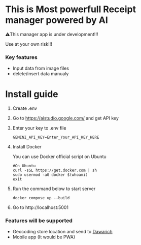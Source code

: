 # This is Most powerfull Receipt manager powered by AI
⚠️This manager app is under development!!!

 Use at your own risk!!!

### Key features
- Input data from image files
- delete/insert data manualy

# Install guide
1. Create .env
2. Go to https://aistudio.google.com/ and get API key
3. Enter your key to .env file
    ```
    GEMINI_API_KEY=Enter_Your_API_KEY_HERE
    ```
4. Install Docker

    You can use Docker official script on Ubuntu
    ```
    #On Ubuntu
    curl -sSL https://get.docker.com | sh
    sudo usermod -aG docker $(whoami)
    exit
    ```

5. Run the command below to start server

    ```
    docker compose up --build
    ```
7. Go to http://localhost:5001

### Features will be supported
- Geocoding store location and send to [Dawarich](https://github.com/Freika/dawarich)
- Mobile app (It would be PWA)

